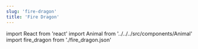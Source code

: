 ```yaml
---
slug: 'fire-dragon'
title: 'Fire Dragon'
---
```


import React from 'react'
import Animal from '../../../src/components/Animal'
import fire_dragon from './fire_dragon.json'

<Animal data={fire_dragon} />

